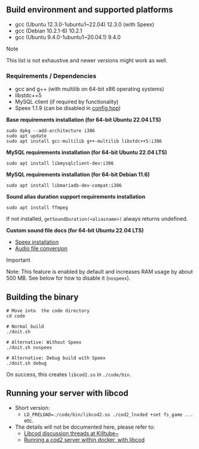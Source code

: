 ## Build environment and supported platforms
- gcc (Ubuntu 12.3.0-1ubuntu1~22.04) 12.3.0 (with Speex)
- gcc (Debian 10.2.1-6) 10.2.1
- gcc (Ubuntu 9.4.0-1ubuntu1~20.04.1) 9.4.0
> [!NOTE]
> This list is not exhaustive and newer versions might work as well.

### Requirements / Dependencies
- gcc and g++ (with multilib on 64-bit x86 operating systems)
- libstdc++5
- MySQL client (if required by functionality)
- Speex 1.1.9 (can be disabled in [config.hpp](code/config.hpp))

**Base requirements installation (for 64-bit Ubuntu 22.04 LTS)**
```
sudo dpkg --add-architecture i386
sudo apt update
sudo apt install gcc-multilib g++-multilib libstdc++5:i386
```

**MySQL requirements installation (for 64-bit Ubuntu 22.04 LTS)**
```
sudo apt install libmysqlclient-dev:i386
```

**MySQL requirements installation (for 64-bit Debian 11.6)**
```
sudo apt install libmariadb-dev-compat:i386
```

**Sound alias duration support requirements installation**
```
sudo apt install ffmpeg
```
If not installed, `getSoundDuration(<aliasname>)` always returns undefined.

**Custom sound file docs (for 64-bit Ubuntu 22.04 LTS)**
- [Speex installation](doc/install_speex.md)
- [Audio file conversion](doc/convert_audio_files.md)
> [!IMPORTANT]
> Note: This feature is enabled by default and increases RAM usage by about 500 MB. See below for how to disable it (`nospeex`).

## Building the binary
```
# Move into  the code directory
cd code

# Normal build
./doit.sh

# Alternative: Without Speex
./doit.sh nospeex

# Alternative: Debug build with Speex
./doit.sh debug
```
On success, this creates `libcod2.so` in `./code/bin`.

## Running your server with libcod
- Short version:
  - `LD_PRELOAD=./code/bin/libcod2.so ./cod2_lnxded +set fs_game ...` etc.
- The details will not be documented here, please refer to:
  - [Libcod discussion threads at Killtube~](https://killtube.org/forumdisplay.php?44-libcod)
  - [Running a cod2 server within docker, with libcod](https://github.com/rutkowski-tomasz/cod2-docker)